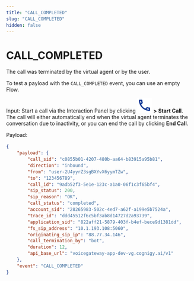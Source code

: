 ```yaml
---
title: "CALL_COMPLETED"
slug: "CALL_COMPLETED"
hidden: false
---
```


# CALL_COMPLETED

The call was terminated by the virtual agent or by the user.

To test a payload with the `CALL_COMPLETED` event, you can use an empty Flow.

Input: Start a call via the Interaction Panel by clicking ![phone](../../../assets/icons/phone.svg) **> Start Call**. The call will either automatically end when the virtual agent terminates the conversation due to inactivity, or you can end the call by clicking **End Call**.

Payload:

```json
{
    "payload": {
        "call_sid": "c0855b01-4207-480b-aa64-b83915a95b81",
        "direction": "inbound",
        "from": "user-2U4yyrZ3sgBXYvX6yymTZw",
        "to": "123456789",
        "call_id": "9adb52f3-5e1e-123c-a1a0-06f1c3f65bf4",
        "sip_status": 200,
        "sip_reason": "OK",
        "call_status": "completed",
        "account_sid": "28265983-502c-4ed7-a62f-a199e5b7524a",
        "trace_id": "ddd45512f6c5bf3ab8d14727d2a93739",
        "application_sid": "822aff21-5879-403f-b4ef-bece9d1381dd",
        "fs_sip_address": "10.1.193.108:5060",
        "originating_sip_ip": "88.77.34.146",
        "call_termination_by": "bot",
        "duration": 12,
        "api_base_url": "voicegateway-app-dev-vg.cognigy.ai/v1"
    },
    "event": "CALL_COMPLETED"
}
```
